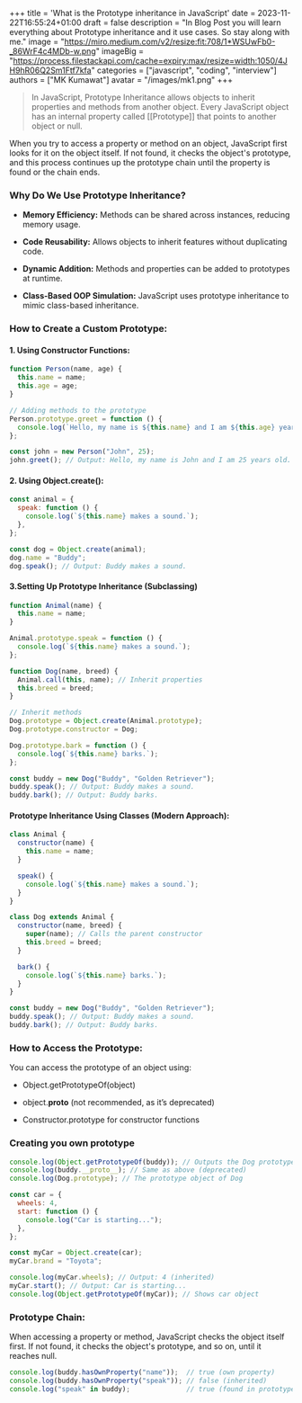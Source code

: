 +++
title = 'What is the Prototype inheritance in JavaScript'
date = 2023-11-22T16:55:24+01:00
draft = false
description = "In Blog Post you will learn everything about Prototype inheritance and it use cases. So stay along with me."
image = "https://miro.medium.com/v2/resize:fit:708/1*WSUwFb0-_86WrF4c4MDb-w.png"
imageBig = "https://process.filestackapi.com/cache=expiry:max/resize=width:1050/4JH9hR06Q2Sm1Ftf7kfa"
categories = ["javascript", "coding", "interview"]
authors = ["MK Kumawat"]
avatar = "/images/mk1.png"
+++

> In JavaScript, Prototype Inheritance allows objects to inherit properties and methods from another object. Every JavaScript object has an internal property called [[Prototype]] that points to another object or null.

When you try to access a property or method on an object, JavaScript first looks for it on the object itself. If not found, it checks the object's prototype, and this process continues up the prototype chain until the property is found or the chain ends.

### Why Do We Use Prototype Inheritance?

- **Memory Efficiency:** Methods can be shared across instances, reducing memory usage.
- **Code Reusability:** Allows objects to inherit features without duplicating code.

- **Dynamic Addition:** Methods and properties can be added to prototypes at runtime.

- **Class-Based OOP Simulation:** JavaScript uses prototype inheritance to mimic class-based inheritance.

### How to Create a Custom Prototype:

#### 1. Using Constructor Functions:

```javascript
function Person(name, age) {
  this.name = name;
  this.age = age;
}

// Adding methods to the prototype
Person.prototype.greet = function () {
  console.log(`Hello, my name is ${this.name} and I am ${this.age} years old.`);
};

const john = new Person("John", 25);
john.greet(); // Output: Hello, my name is John and I am 25 years old.
```

#### 2. Using Object.create():

```javascript
const animal = {
  speak: function () {
    console.log(`${this.name} makes a sound.`);
  },
};

const dog = Object.create(animal);
dog.name = "Buddy";
dog.speak(); // Output: Buddy makes a sound.
```

#### 3.Setting Up Prototype Inheritance (Subclassing)

```javascript
function Animal(name) {
  this.name = name;
}

Animal.prototype.speak = function () {
  console.log(`${this.name} makes a sound.`);
};

function Dog(name, breed) {
  Animal.call(this, name); // Inherit properties
  this.breed = breed;
}

// Inherit methods
Dog.prototype = Object.create(Animal.prototype);
Dog.prototype.constructor = Dog;

Dog.prototype.bark = function () {
  console.log(`${this.name} barks.`);
};

const buddy = new Dog("Buddy", "Golden Retriever");
buddy.speak(); // Output: Buddy makes a sound.
buddy.bark(); // Output: Buddy barks.
```

#### Prototype Inheritance Using Classes (Modern Approach):

```javascript
class Animal {
  constructor(name) {
    this.name = name;
  }

  speak() {
    console.log(`${this.name} makes a sound.`);
  }
}

class Dog extends Animal {
  constructor(name, breed) {
    super(name); // Calls the parent constructor
    this.breed = breed;
  }

  bark() {
    console.log(`${this.name} barks.`);
  }
}

const buddy = new Dog("Buddy", "Golden Retriever");
buddy.speak(); // Output: Buddy makes a sound.
buddy.bark(); // Output: Buddy barks.
```

### How to Access the Prototype:

You can access the prototype of an object using:

- Object.getPrototypeOf(object)

- object.**proto** (not recommended, as it’s deprecated)

- Constructor.prototype for constructor functions

### Creating you own prototype

```javascript
console.log(Object.getPrototypeOf(buddy)); // Outputs the Dog prototype
console.log(buddy.__proto__); // Same as above (deprecated)
console.log(Dog.prototype); // The prototype object of Dog
```

```javascript
const car = {
  wheels: 4,
  start: function () {
    console.log("Car is starting...");
  },
};

const myCar = Object.create(car);
myCar.brand = "Toyota";

console.log(myCar.wheels); // Output: 4 (inherited)
myCar.start(); // Output: Car is starting...
console.log(Object.getPrototypeOf(myCar)); // Shows car object
```
### Prototype Chain:
When accessing a property or method, JavaScript checks the object itself first. If not found, it checks the object's prototype, and so on, until it reaches null.

```javascript
console.log(buddy.hasOwnProperty("name"));  // true (own property)
console.log(buddy.hasOwnProperty("speak")); // false (inherited)
console.log("speak" in buddy);              // true (found in prototype)
```